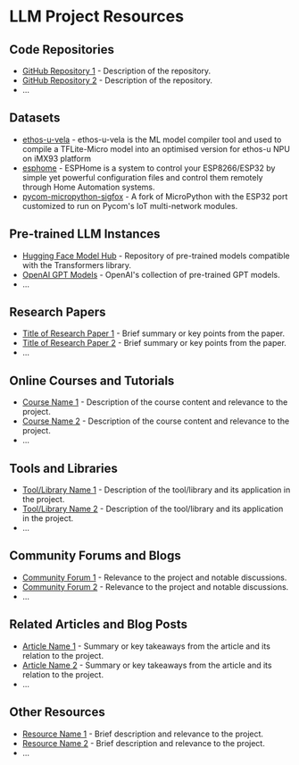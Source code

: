 # LLM Project Resources

## Code Repositories
- [GitHub Repository 1](link_to_repository_1) - Description of the repository.
- [GitHub Repository 2](link_to_repository_2) - Description of the repository.
- ...

## Datasets
- [ethos-u-vela](https://github.com/nxp-imx/ethos-u-vela/tree/lf-5.15.71_2.2.0/ethosu/vela) - ethos-u-vela is the ML model compiler tool and used to compile a TFLite-Micro model into an optimised version for ethos-u NPU on iMX93 platform
- [esphome](https://github.com/esphome/esphome) - ESPHome is a system to control your ESP8266/ESP32 by simple yet powerful configuration files and control them remotely through Home Automation systems. 
- [pycom-micropython-sigfox](https://github.com/pycom/pycom-micropython-sigfox) - A fork of MicroPython with the ESP32 port customized to run on Pycom's IoT multi-network modules. 

  

## Pre-trained LLM Instances
- [Hugging Face Model Hub](https://huggingface.co/models) - Repository of pre-trained models compatible with the Transformers library.
- [OpenAI GPT Models](https://platform.openai.com/docs/guides/chat#openai-gpt-models) - OpenAI's collection of pre-trained GPT models.
- ...

## Research Papers
- [Title of Research Paper 1](link_to_paper_1) - Brief summary or key points from the paper.
- [Title of Research Paper 2](link_to_paper_2) - Brief summary or key points from the paper.
- ...

## Online Courses and Tutorials
- [Course Name 1](link_to_course_1) - Description of the course content and relevance to the project.
- [Course Name 2](link_to_course_2) - Description of the course content and relevance to the project.
- ...

## Tools and Libraries
- [Tool/Library Name 1](link_to_tool_1) - Description of the tool/library and its application in the project.
- [Tool/Library Name 2](link_to_tool_2) - Description of the tool/library and its application in the project.
- ...

## Community Forums and Blogs
- [Community Forum 1](link_to_forum_1) - Relevance to the project and notable discussions.
- [Community Forum 2](link_to_forum_2) - Relevance to the project and notable discussions.
- ...

## Related Articles and Blog Posts
- [Article Name 1](link_to_article_1) - Summary or key takeaways from the article and its relation to the project.
- [Article Name 2](link_to_article_2) - Summary or key takeaways from the article and its relation to the project.
- ...

## Other Resources
- [Resource Name 1](link_to_resource_1) - Brief description and relevance to the project.
- [Resource Name 2](link_to_resource_2) - Brief description and relevance to the project.
- ...

